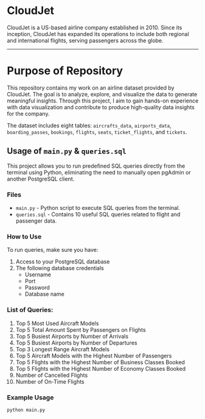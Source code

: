 # CloudJet
CloudJet is a US-based airline company established in 2010. Since its inception, CloudJet has expanded its operations to include both regional and international flights, serving passengers across the globe.

----------------

# Purpose of Repository
This repository contains my work on an airline dataset provided by CloudJet. The goal is to analyze, explore, and visualize the data to generate meaningful insights. Through this project, I aim to gain hands-on experience with data visualization and contribute to produce high-quality data insights for the company. 

The dataset includes eight tables: `aircrafts_data`, `airports_data`, `boarding_passes`, `bookings`, `flights`, `seats`, `ticket_flights`, and `tickets`.

## Usage of `main.py` & `queries.sql`
This project allows you to run predefined SQL queries directly from the terminal using Python, eliminating the need to manually open pgAdmin or another PostgreSQL client.
### Files
- `main.py` - Python script to execute SQL queries from the terminal.
- `queries.sql` - Contains 10 useful SQL queries related to flight and passenger data.

### How to Use
To run queries, make sure you have:
1. Access to your PostgreSQL database
2. The following database credentials
   - Username
   - Port
   - Password
   - Database name

### List of Queries:
1. Top 5 Most Used Aircraft Models
2. Top 5 Total Amount Spent by Passengers on Flights
3. Top 5 Busiest Airports by Number of Arrivals
4. Top 5 Busiest Airports by Number of Departures
5. Top 3 Longest Range Aircraft Models
6. Top 5 Aircraft Models with the Highest Number of Passengers
7. Top 5 Flights with the Highest Number of Business Classes Booked
8. Top 5 Flights with the Highest Number of Economy Classes Booked
9. Number of Cancelled Flights
10. Number of On-Time Flights

### Example Usage
`python main.py`
